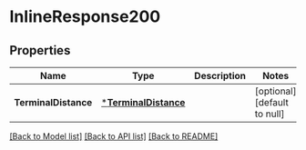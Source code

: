 # InlineResponse200

## Properties
Name | Type | Description | Notes
------------ | ------------- | ------------- | -------------
**TerminalDistance** | [***TerminalDistance**](TerminalDistance.md) |  | [optional] [default to null]

[[Back to Model list]](../README.md#documentation-for-models) [[Back to API list]](../README.md#documentation-for-api-endpoints) [[Back to README]](../README.md)


